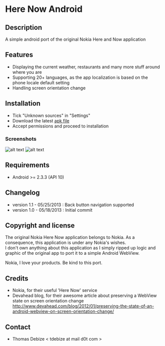 Here Now Android
==============

Description
-----------
A simple android port of the original Nokia Here and Now application

Features
--------
* Displaying the current weather, restaurants and many more stuff around where you are
* Supporting 20+ languages, as the app localization is based on the phone locale default setting
* Handling screen orientation change

Installation
------------
* Tick "Unknown sources" in "Settings"
* Download the latest [apk file](https://raw.github.com/maaaaz/herenowandroid/master/bin/HereNowAndroid.apk)
* Accept permissions and proceed to installation

### Screenshots
![alt text](https://raw.github.com/maaaaz/herenowandroid/master/screenshots/general_info.png "General information") 
![alt text](https://raw.github.com/maaaaz/herenowandroid/master/screenshots/weather.png "Weather")

Requirements
------------
* Android >= 2.3.3 (API 10)

Changelog
---------
* version 1.1 - 05/25/2013 : Back button navigation supported
* version 1.0 - 05/18/2013 : Initial commit

Copyright and license
---------------------
The original Nokia Here Now application belongs to Nokia. As a consequence, this application is under any Nokia's wishes.  
I don't own anything about this application as I simply ripped up logic and graphic of the original app to port it to a simple Android WebView.

Nokia, I love your products. Be kind to this port.

Credits
-------
* Nokia, for their useful 'Here Now' service
* Devahead blog, for their awesome article about preserving a WebView state on screen orientation change
  http://www.devahead.com/blog/2012/01/preserving-the-state-of-an-android-webview-on-screen-orientation-change/

Contact
-------
* Thomas Debize < tdebize at mail d0t com >
